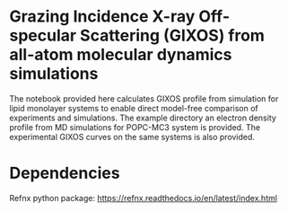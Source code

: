 # Grazing Incidence X-ray Off-specular Scattering (GIXOS) from all-atom molecular dynamics simulations

The notebook provided here calculates GIXOS profile from simulation for lipid monolayer systems to enable direct model-free comparison of experiments and 
simulations. The example directory an electron density profile from MD simulations for POPC-MC3 system is provided. The experimental GIXOS curves on the same systems
is also provided.

# Dependencies
Refnx python package: https://refnx.readthedocs.io/en/latest/index.html
